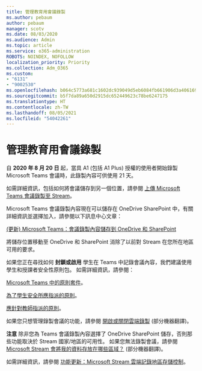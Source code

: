 ```yaml
---
title: 管理教育用會議錄製
ms.author: pebaum
author: pebaum
manager: scotv
ms.date: 08/03/2020
ms.audience: Admin
ms.topic: article
ms.service: o365-administration
ROBOTS: NOINDEX, NOFOLLOW
localization_priority: Priority
ms.collection: Adm_O365
ms.custom:
- "6131"
- "9002530"
ms.openlocfilehash: b064c5773a681c1602dc939049d5eb6084fb661906d3a406169c31f313876a6b
ms.sourcegitcommit: b5f7da89a650d2915dc652449623c78be6247175
ms.translationtype: HT
ms.contentlocale: zh-TW
ms.lasthandoff: 08/05/2021
ms.locfileid: "54042261"
---
```

# <a name="manage-meeting-recordings-for-education"></a>管理教育用會議錄製

自 **2020 年 8 月 20 日** 起，當具 A1 (包括 A1 Plus) 授權的使用者開始錄製 Microsoft Teams 會議時，此錄製內容可供使用 21 天。

如需詳細資訊，包括如何將會議儲存到另一個位置，請參閱 [上傳 Microsoft Teams 會議錄製至 Stream](https://docs.microsoft.com/stream/portal-upload-teams-meeting-recording)。

Microsoft Teams 會議錄製內容現在可以儲存在 OneDrive SharePoint 中，有關詳細資訊並選擇加入，請參閱以下訊息中心文章：

[(更新) Microsoft Teams：會議錄製內容儲存到 OneDrive 和 SharePoint](https://portal.microsoft.com/Adminportal/Home?ref=MessageCenter&id=MC222640)

將儲存位置移動至 OneDrive 和 SharePoint 消除了以前對 Stream 在您所在地區可用的要求。

如果您正在尋找如何 **封鎖或啟用** 學生在 Teams 中記錄會議內容，我們建議使用學生和授課者安全性原則包。 如需詳細資訊，請參閱：

[Microsoft Teams 中的原則套件](https://docs.microsoft.com/microsoftteams/policy-packages-edu#policy-packages-in-microsoft-teams)。

[為了學生安全所應指派的原則](https://docs.microsoft.com/microsoftteams/policy-packages-edu#policies-that-should-be-assigned-for-student-safety)。

[應針對教師指派的原則](https://docs.microsoft.com/microsoftteams/policy-packages-edu#policies-that-should-be-assigned-for-educators)。

如果您只想管理錄製會議的功能，請參閱 [開啟或關閉雲端錄製](https://docs.microsoft.com/microsoftteams/cloud-recording#turn-on-or-turn-off-cloud-recording) (部分機器翻譯)。

**注意** 除非您為 Teams 會議錄製內容選擇了 OneDrive SharePoint 儲存，否則那些功能取決於 Stream 國家/地區的可用性。 如果您無法錄製會議，請參閱 [Microsoft Stream 會將我的資料存放在哪些區域？](https://docs.microsoft.com/stream/faq#which-regions-does-microsoft-stream-host-my-data-in) (部分機器翻譯)。

如需詳細資訊，請參閱 [功能更新：Microsoft Stream 雲端記錄地區存儲控制](https://admin.microsoft.com/AdminPortal/Home#/MessageCenter?id=MC214327)。